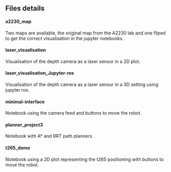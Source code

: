 ## Files details

#### a2230_map
Two maps are available, the original map from the A2230 lab and one fliped to get the correct visualisation in the jupyter notebooks.

#### laser_visualisation
Visualisation of the depth camera as a laser sensor in a 2D plot.

#### laser_visualisation_Jupyter-ros
Visualisation of the depth camera as a laser sensor in a 3D setting using jupyter ros.

#### minimal-interface
Notebook using the camera feed and buttons to move the robot.

#### planner_project3
Notebook with A* and RRT path planners.

#### t265_demo
Notebook using a 2D plot representing the t265 positioning with buttons to move the robot.
